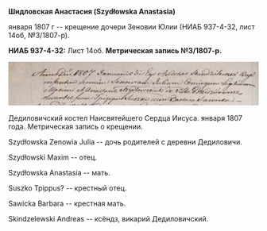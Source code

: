 **Шидловская Анастасия (Szydłowska Anastasia)**

января 1807 г -- крещение дочери Зеновии Юлии (НИАБ 937-4-32, лист 14об,
№3/1807-р).

**НИАБ 937-4-32:** Лист 14об. **Метрическая запись №3/1807-р.**

![](./media/d38057e14e9bbb1c8871e8dcb7aed3fcb796abd8.png)

Дедиловичский костел Наисвятейшего Сердца Иисуса. января 1807 года.
Метрическая запись о крещении.

Szydłowska Zenowia Julia -- дочь родителей с деревни Дедиловичи.

Szydłowski Maxim -- отец.

Szydłowska Anastasia -- мать.

Suszko Tpippus? -- крестный отец.

Sawicka Barbara -- крестная мать.

Skindzelewski Andreas -- ксёндз, викарий Дедиловичский.

